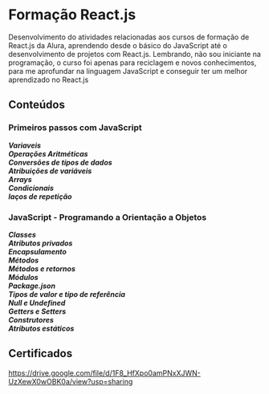 # Formação React.js

Desenvolvimento do atividades relacionadas aos cursos de formação de React.js da Alura, aprendendo desde o básico do JavaScript até o desenvolvimento de projetos com React.js.
Lembrando, não sou iniciante na programação, o curso foi apenas para reciclagem e novos conhecimentos, para me aprofundar na linguagem JavaScript e conseguir ter um melhor aprendizado no React.js 


## Conteúdos
### Primeiros passos com JavaScript

***Variaveis***  
***Operações Aritméticas***  
***Conversões de tipos de dados***  
***Atribuições de variáveis***  
***Arrays***  
***Condicionais***  
***laços de repetição***  

### JavaScript - Programando a Orientação a Objetos 

***Classes***  
***Atributos privados***  
***Encapsulamento***  
***Métodos***  
***Métodos e retornos***  
***Módulos***  
***Package.json***  
***Tipos de valor e tipo de referência***  
***Null e Undefined***  
***Getters e Setters***  
***Construtores***  
***Atributos estáticos***  

## Certificados
https://drive.google.com/file/d/1F8_HfXpo0amPNxXJWN-UzXewX0wOBK0a/view?usp=sharing
